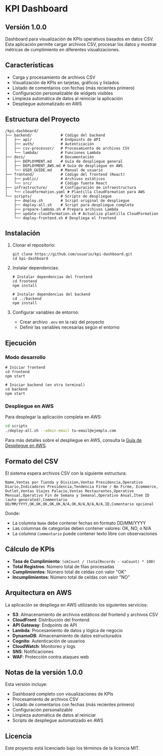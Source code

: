 # KPI Dashboard

## Versión 1.0.0

Dashboard para visualización de KPIs operativos basados en datos CSV. Esta aplicación permite cargar archivos CSV, procesar los datos y mostrar métricas de cumplimiento en diferentes visualizaciones.

## Características

- Carga y procesamiento de archivos CSV
- Visualización de KPIs en tarjetas, gráficos y listados
- Listado de comentarios con fechas (más recientes primero)
- Configuración personalizable de widgets visibles
- Limpieza automática de datos al reiniciar la aplicación
- Despliegue automatizado en AWS

## Estructura del Proyecto

```
/kpi-dashboard/
├── backend/             # Código del backend
│   ├── api/             # Endpoints de API
│   ├── auth/            # Autenticación
│   ├── csv-processor/   # Procesamiento de archivos CSV
│   └── lambda/          # Funciones Lambda
├── docs/                # Documentación
│   ├── DEPLOYMENT.md    # Guía de despliegue general
│   ├── DEPLOYMENT_AWS.md # Guía de despliegue en AWS
│   └── USER_GUIDE.md    # Manual de usuario
├── frontend/            # Código del frontend (React)
│   ├── public/          # Archivos estáticos
│   └── src/             # Código fuente React
├── infrastructure/      # Configuración de infraestructura
│   └── cloudformation.yaml # Plantilla CloudFormation para AWS
└── scripts/             # Scripts de despliegue
    ├── deploy.sh        # Script original de despliegue
    ├── deploy-all.sh    # Script para despliegue completo
    ├── prepare-lambda.sh # Prepara archivos Lambda
    ├── update-cloudformation.sh # Actualiza plantilla CloudFormation
    └── deploy-frontend.sh # Despliega el frontend
```

## Instalación

1. Clonar el repositorio:
   ```
   git clone https://github.com/usuario/kpi-dashboard.git
   cd kpi-dashboard
   ```

2. Instalar dependencias:
   ```
   # Instalar dependencias del frontend
   cd frontend
   npm install
   
   # Instalar dependencias del backend
   cd ../backend
   npm install
   ```

3. Configurar variables de entorno:
   - Crear archivo `.env` en la raíz del proyecto
   - Definir las variables necesarias según el entorno

## Ejecución

### Modo desarrollo

```
# Iniciar frontend
cd frontend
npm start

# Iniciar backend (en otra terminal)
cd backend
npm start
```

### Despliegue en AWS

Para desplegar la aplicación completa en AWS:

```bash
cd scripts
./deploy-all.sh --admin-email tu-email@ejemplo.com
```

Para más detalles sobre el despliegue en AWS, consulta la [Guía de Despliegue en AWS](docs/DEPLOYMENT_AWS.md).

## Formato del CSV

El sistema espera archivos CSV con la siguiente estructura:

```
Name,Ventas por Tienda y Division,Ventas Presidencia,Operativo Diario,Indicadores Presidencia,Tendencia Firme / No Firme, Ecommerce, Outlet,Ventas Viajes Palacio,Ventas Restaurantes,Operativo Mensual,Operativo Fin de Semana y Semanal,Operativo Anual,Item ID (auto generated),Commentario
DD/MM/YYYY,OK,OK,OK,OK,OK,N/A,OK,N/A,N/A,N/A,ID,Comentario opcional
```

Donde:
- La columna `Name` debe contener fechas en formato DD/MM/YYYY
- Las columnas de categorías deben contener valores: OK, NO, o N/A
- La columna `Commentario` puede contener texto libre con observaciones

## Cálculo de KPIs

- **Tasa de Cumplimiento**: `(okCount / (totalRecords - naCount) * 100)`
- **Total Registros**: Número total de filas procesadas
- **Cumplimientos**: Número total de celdas con valor "OK"
- **Incumplimientos**: Número total de celdas con valor "NO"

## Arquitectura en AWS

La aplicación se despliega en AWS utilizando los siguientes servicios:

- **S3**: Almacenamiento de archivos estáticos del frontend y archivos CSV
- **CloudFront**: Distribución del frontend
- **API Gateway**: Endpoints de API
- **Lambda**: Procesamiento de datos y lógica de negocio
- **DynamoDB**: Almacenamiento de datos estructurados
- **Cognito**: Autenticación de usuarios
- **CloudWatch**: Monitoreo y logs
- **SNS**: Notificaciones
- **WAF**: Protección contra ataques web

## Notas de la versión 1.0.0

Esta versión incluye:
- Dashboard completo con visualizaciones de KPIs
- Procesamiento de archivos CSV
- Listado de comentarios con fechas (más recientes primero)
- Configuración personalizable
- Limpieza automática de datos al reiniciar
- Scripts de despliegue automatizado en AWS

## Licencia

Este proyecto está licenciado bajo los términos de la licencia MIT.